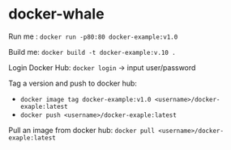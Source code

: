 # docker-whale

Run me : `docker run -p80:80 docker-example:v1.0`

Build me: `docker build -t docker-example:v.10 .`

Login Docker Hub: `docker login` -> input user/password

Tag a version and push to docker hub: 
- `docker image tag docker-example:v1.0 <username>/docker-exaple:latest`
- `docker push <username>/docker-exaple:latest`

Pull an image from docker hub: `docker pull <username>/docker-exaple:latest`
